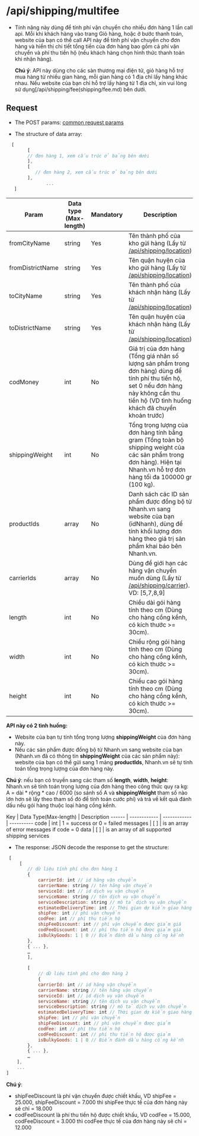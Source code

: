# /api/shipping/multifee 

* Tính năng này dùng để tính phí vận chuyển cho nhiều đơn hàng 1 lần call api. Mỗi khi khách hàng vào trang Giỏ hàng, hoặc ở bước thanh toán, website của bạn có thể call API này để tính phí vận chuyển cho đơn hàng và hiển thị chi tiết tổng tiền của đơn hàng bao gồm cả phí vận chuyển và phí thu tiền hộ (nếu khách hàng chọn hình thức thanh toán khi nhận hàng).

    **Chú ý**: API này dùng cho các sàn thương mại điện tử, giỏ hàng hỗ trợ mua hàng từ nhiều gian hàng, mỗi gian hàng có 1 địa chỉ lấy hàng khác nhau. Nếu website của bạn chỉ hỗ trợ lấy hàng từ 1 địa chỉ, xin vui lòng sử dụng[/api/shipping/fee(shipping/fee.md) bên dưới. 

## Request

* The POST params: [common request params](/api.md#request)

* The structure of data array:
```js
  [
	    [
		// đơn hàng 1, xem cấu trúc ở bảng bên dưới
        ],
        [
	       // đơn hàng 2, xem cấu trúc ở bảng bên dưới
        ],
               ...
   ]
```


Param | Data type (Max-length) | Mandatory | Description
--------- | ------------ | ----------- | -----------
fromCityName | string | Yes | Tên thành phố của kho gửi hàng (Lấy từ [/api/shipping/location](location.html))  
fromDistrictName| string | Yes | Tên quận huyện của kho gửi hàng (Lấy từ [/api/shipping/location](location.md))
toCityName | string | Yes | Tên thành phố của khách nhận hàng (Lấy từ [/api/shipping/location](location.md)) 
toDistrictName | string | Yes| Tên quận huyện của khách nhận hàng (Lấy từ [/api/shipping/location](location.md))
codMoney | int | No | Giá trị của đơn hàng (Tổng giá nhân số lượng sản phẩm trong đơn hàng) dùng để tính phí thu tiền hộ, set 0 nếu đơn hàng này không cần thu tiền hộ (VD tình huống khách đã chuyển khoản trước)
shippingWeight | int | No | Tổng trọng lượng của đơn hàng tính bằng gram (Tổng toàn bộ shipping weight của các sản phẩm trong đơn hàng). Hiện tại Nhanh.vn hỗ trợ đơn hàng tối đa 100000 gr (100 kg).
productIds | array | No | Danh sách các ID sản phẩm được đồng bộ từ Nhanh.vn sang website của bạn (idNhanh), dùng để tính khối lượng đơn hàng theo giá trị sản phẩm khai báo bên Nhanh.vn.
carrierIds | array | No |Dùng để giới hạn các hãng vận chuyển muốn dùng (Lấy từ [/api/shipping/carrier](carrier.md)). VD: [5,7,8,9]
length | int |No | Chiều dài gói hàng tính theo cm (Dùng cho hàng cồng kềnh, có kích thước >= 30cm).
width | int | No | Chiều rộng gói hàng tính theo cm (Dùng cho hàng cồng kềnh, có kích thước >= 30cm).
height | int | No | Chiều cao gói hàng tính theo cm (Dùng cho hàng cồng kềnh, có kích thước >= 30cm).

 **API này có 2 tình huống:**
  - Website của bạn tự tính tổng trọng lượng **shippingWeight**  của đơn hàng này.
  - Nếu các sản phẩm được đồng bộ từ Nhanh.vn sang website của bạn (Nhanh.vn đã có thông tin **shippingWeight** của các sản phẩm này): website của bạn có thể gửi sang 1 mảng **productIds**, Nhanh.vn sẽ tự tính toán tổng trọng lượng của đơn hàng này.
  
  **Chú ý**: nếu bạn có truyền sang các tham số **length**, **width**, **height**: Nhanh.vn sẽ tính toán trọng lượng của đơn hàng theo công thức quy ra kg: A = dài * rộng * cao / 6000 (so sánh số A và **shippingWeight** tham số nào lớn hơn sẽ lấy theo tham số đó để tính toán cước phí) và trả về kết quả đánh dấu nếu gói hàng thuộc loại hàng cồng kềnh.
  
  
Key | Data Type(Max-length) | Description
------ | ------------ | ------------ | ----------
code | int | 1 = success or 0 = failed
messages | [ ] | is an array of error messages if code = 0
data | [ ] | is an array of all supported shipping services

  - The response: JSON decode the response to get the structure:
```js
 [
	 [
		// dữ liệu tính phí cho đơn hàng 1
		{
			carrierId: int // id hãng vận chuyển
			carrierName: string // tên hãng vận chuyển
			serviceId: int // id dịch vụ vận chuyển
			serviceName: string // tên dịch vụ vận chuyển
			serviceDescription: string // mô tả dịch vụ vận chuyển
			estimatedDeliveryTime: int // Thời gian dự kiến giao hàng
			shipFee: int // phí vận chuyển
			codFee: int // phí thu tiền hộ
			shipFeeDiscount: int // phí vận chuyển được giảm giá
			codFeeDiscount: int // phí thu tiền hộ được giảm giá
			isBulkyGoods: 1 | 0 // Biến đánh dấu hàng cồng kềnh
		},
		{ ... },
		…
		],

		[
			// dữ liệu tính phí cho đơn hàng 2
			{
			carrierId: int // id hãng vận chuyển
			carrierName: string // tên hãng vận chuyển
			serviceId: int // id dịch vụ vận chuyển
			serviceName: string // tên dịch vụ vận chuyển
			serviceDescription: string // mô tả dịch vụ vận chuyển
			estimatedDeliveryTime: int // Thời gian dự kiến giao hàng
			shipFee: int // phí vận chuyển
			shipFeeDiscount: int // phí vận chuyển được giảm
			codFee: int // phí thu tiền hộ
			codFeeDiscount: int // phí thu tiền hộ được giảm
			isBulkyGoods: 1 | 0 // Biến đánh dấu hàng cồng kềnh
		},
		{ ... },
		…
	],
	... 
]
``` 
 **Chú ý**:
   - shipFeeDiscount là phí vận chuyển được chiết khấu, VD shipFee = 25.000, shipFeeDiscount = 7.000 thì shipFee thực tế của đơn hàng này sẽ chỉ = 18.000
   - codFeeDiscount là phí thu tiền hộ được chiết khấu, VD codFee = 15.000, codFeeDiscount = 3.000 thì codFee thực tế của đơn hàng này sẽ chỉ = 12.000

  




